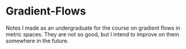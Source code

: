 Gradient-Flows
==============

Notes I made as an undergraduate for the course on gradient flows in metric spaces. They are not so good, but I intend to improve on them somewhere in the future.